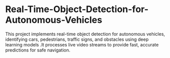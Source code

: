 # Real-Time-Object-Detection-for-Autonomous-Vehicles
This project implements real-time object detection for autonomous vehicles, identifying cars, pedestrians, traffic signs, and obstacles using deep learning models .It processes live video streams to provide fast, accurate predictions for safe navigation.
